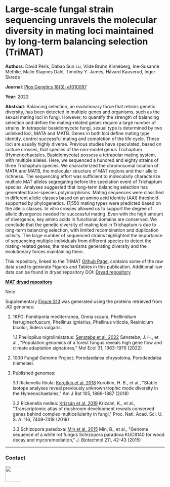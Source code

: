 # Large-scale fungal strain sequencing unravels the molecular diversity in mating loci maintained by long-term balancing selection (TriMAT)
**Authors**: David Peris, Dabao Sun Lu, Vilde Bruhn Kinneberg, Ine-Susanne Methlie, Malin Stapnes Dahl, Timothy Y. James, Håvard Kauserud, Inger Skrede

**Journal**: [Plos Genetics 18(3): e1010097](https://doi.org/10.1371/journal.pgen.1010097 "Plos Genetics")

**Year**: 2022

**Abstract**: Balancing selection, an evolutionary force that retains genetic diversity, has been detected in multiple genes and organisms, such as the sexual mating loci in fungi. However, to quantify the strength of balancing selection and define the mating-related genes require a large number of strains. In tetrapolar basidiomycete fungi, sexual type is determined by two unlinked loci, MATA and MATB. Genes in both loci define mating type identity, control successful mating and completion of the life cycle. These loci are usually highly diverse. Previous studies have speculated, based on culture crosses, that species of the non-model genus Trichaptum (Hymenochaetales, Basidiomycota) possess a tetrapolar mating system, with multiple alleles. Here, we sequenced a hundred and eighty strains of three Trichaptum species. We characterized the chromosomal location of MATA and MATB, the molecular structure of MAT regions and their allelic richness. The sequencing effort was sufficient to molecularly characterize multiple MAT alleles segregating before the speciation event of Trichaptum species. Analyses suggested that long-term balancing selection has generated trans-species polymorphisms. Mating sequences were classified in different allelic classes based on an amino acid identity (AAI) threshold supported by phylogenetics. 17,550 mating types were predicted based on the allelic classes. In vitro crosses allowed us to support the degree of allelic divergence needed for successful mating. Even with the high amount of divergence, key amino acids in functional domains are conserved. We conclude that the genetic diversity of mating loci in Trichaptum is due to long-term balancing selection, with limited recombination and duplication activity. The large number of sequenced strains highlighted the importance of sequencing multiple individuals from different species to detect the mating-related genes, the mechanisms generating diversity and the evolutionary forces maintaining them. 

This repository, linked to the TriMAT [Github Page](https://perisd.github.io/TriMAT/ "TriMAT Webpage"), contains some of the raw data used to generate Figures and Tables in this publication. Additional raw data can be found in dryad repository DOI: [Dryad repository](https://doi.org/10.5061/dryad.fxpnvx0t4 "Dryad repository")

**[MAT dryad repository](https://doi.org/10.5061/dryad.fxpnvx0t4 "MAT dryad")**

Note:

Supplementary [Figure S13](https://journals.plos.org/plosgenetics/article/file?type=supplementary&id=10.1371/journal.pgen.1010097.s013 "Fig S13") was generated using the proteins retrieved from JGI genomes:
1. 1KFG: Fomitiporia mediterranea, Onnia scaura, Phellinidium ferrugineofuscum, Phellinus igniarius, Phellinus viticola, Resinicium bicolor, Sidera vulgaris.

    1.1 Phellopilus nigrolimiatatus: [Sønstebø et al. 2022](https://doi.org/10.1111/mec.16369 "Sønstebø et al 2022") Sønstebø, J. H., et al., "Population genomics of a forest fungus reveals high gene flow and climate adaptation signatures," Mol Ecol 31, 1963-1979 (2022)

2. 1000 Fungal Genome Project: Porodaedalea chrysoloma, Porodaedalea niemelaei.
3. Published genomes:
    
    3.1 Rickenella fibula: [Korotkin et al. 2018](https://doi.org/10.1002/ajb2.1183 "Korotkin et al 2018") Korotkin, H. B., et al., "Stable isotope analyses reveal previously unknown trophic mode diversity in the Hymenochaetales," Am J Bot 105, 1869-1887 (2018)
    
    3.2 Rickenella mellea: [Krizsán et al. 2019](https://www.sciencedirect.com/science/article/pii/S0168165615300407 "Krizsán et al 2019") Krizsán, K., et al., "Transcriptomic atlas of mushroom development reveals conserved genes behind complex multicellularity in fungi," Proc. Natl. Acad. Sci. U. S. A. 116, 7409-7418 (2019)
    
    3.3 Schizopora paradoxa: [Min et al. 2015](https://doi.org/10.1073/pnas.1817822116 "Min et al 2015") Min, B., et al., "Genome sequence of a white rot fungus Schizopora paradoxa KUC8140 for wood decay and mycoremediation," J. Biotechnol 211, 42-43 (2015)

***

### Contact

[<img src="https://www.uv.es/perisnav/Index/twitter-logo.png" width="50"/>](https://linktr.ee/PerisD)


